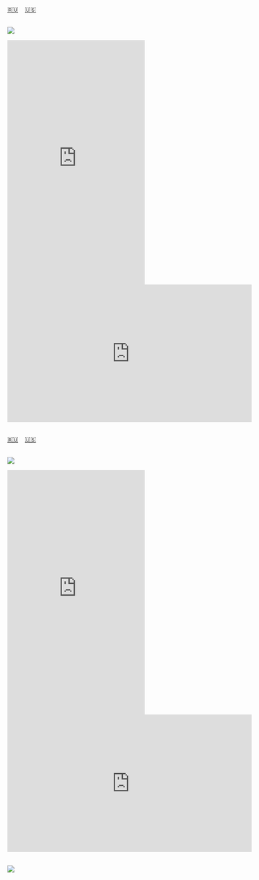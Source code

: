<span id="ru"><a href='#ru'>🇷🇺</a> &nbsp;&nbsp;&nbsp;<a href='#en'>🇺🇸</a> &nbsp;&nbsp;&nbsp;</span><br><br>


![](https://github.com/user-attachments/assets/fc4b5b88-1475-47c2-9d45-d9615a58aa4c)


<iframe width="315" height="560" src="https://www.youtube.com/embed/BHa0EZoctjw" frameborder="0" allow="accelerometer; autoplay; clipboard-write; encrypted-media; gyroscope; picture-in-picture; web-share"allowfullscreen></iframe>
<iframe width="560" height="315" src="https://www.youtube.com/embed/JoQBHYZdkuM" frameborder="0" allow="accelerometer; autoplay; clipboard-write; encrypted-media; gyroscope; picture-in-picture; web-share"allowfullscreen></iframe>
<br><br>

<span id="en"><a href='#ru'>🇷🇺</a> &nbsp;&nbsp;&nbsp;<a href='#en'>🇺🇸</a> &nbsp;&nbsp;&nbsp;</span><br><br>

![](https://github.com/user-attachments/assets/fc4b5b88-1475-47c2-9d45-d9615a58aa4c)

<iframe width="315" height="560" src="https://www.youtube.com/embed/Yh3_0keVH_0" frameborder="0" allow="accelerometer; autoplay; clipboard-write; encrypted-media; gyroscope; picture-in-picture; web-share"allowfullscreen></iframe>
<iframe width="560" height="315" src="https://www.youtube.com/embed/zZxyaC5_WoM" frameborder="0" allow="accelerometer; autoplay; clipboard-write; encrypted-media; gyroscope; picture-in-picture; web-share"allowfullscreen></iframe><br><br>

![](https://github.com/user-attachments/assets/fc4b5b88-1475-47c2-9d45-d9615a58aa4c)
